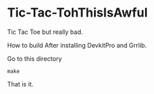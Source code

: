 # Tic-Tac-TohThisIsAwful
Tic Tac Toe but really bad.

How to build
After installing DevkitPro and Grrlib.

Go to this directory

```make```

That is it.
